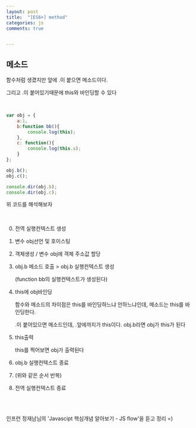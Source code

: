 ```yaml
---
layout: post
title:  "[ES6+] method"
categories: js 
comments: true


---
```






## 메소드 

함수처럼 생겼지만 앞에 .이 붙으면 메소드이다.

그리고 .이 붙어있기때문에 this와 바인딩할 수 있다  

<br>

~~~javascript
var obj = {
	a:1,
	b:function bb(){
		console.log(this);
	},
	c: function(){
		console.log(this.a);
	}
};

obj.b();
obj.c();

console.dir(obj.b);
console.dir(obj.c);
~~~

위 코드를 해석해보자

<Br>

0. 전역 실행컨텍스트 생성

1. 변수 obj선언 및 호이스팅

2. 객체생성 / 변수 obj에 객체 주소값 할당

3. obj.b 메소드 호출 > obj.b 실행컨텍스트 생성

   (function bb의 실행컨텍스트가 생성된다)

4. this에 obj바인딩

   함수와 메소드의 차이점은 this를 바인딩하느냐 안하느냐인데, 메소드는 this를 바인딩한다.

   .이 붙어있으면 메소드인데, .앞에까지가 this이다. obj.b라면 obj가 this가 된다

5. this출력

   this를 찍어보면 obj가 출력된다

6. obj.b 실행컨텍스트 종료

7. (위와 같은 순서 반복)

8. 전역 실행컨텍스트 종료

<br>

<Br>

인프런 정재남님의 'Javascipt 핵심개념 알아보기 - JS flow'을 듣고 정리 =)











